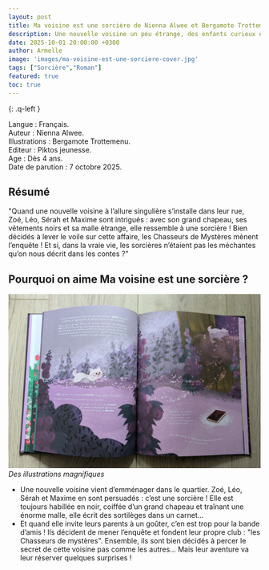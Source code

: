 ```yaml
---
layout: post
title: Ma voisine est une sorcière de Nienna Alwee et Bergamote Trottemenu.
description: Une nouvelle voisine un peu étrange, des enfants curieux et une enquête pleine de rebondissements... Et si cette voisine était une vraie sorcière ?
date: 2025-10-01 20:00:00 +0300
author: Armelle
image: 'images/ma-voisine-est-une-sorciere-cover.jpg'
tags: ["Sorcière","Roman"]
featured: true
toc: true
---
```


{: .q-left }

Langue : Français.  
Auteur : Nienna Alwee.  
Illustrations : Bergamote Trottemenu.                  
Editeur : Piktos jeunesse.          
Age : Dès 4 ans.                      
Date de parution : 7 octobre 2025.        

## Résumé

"Quand une nouvelle voisine à l’allure singulière s’installe dans leur rue, Zoé, Léo, Sérah et Maxime sont intrigués : avec son grand chapeau, ses vêtements noirs et sa malle étrange, elle ressemble à une sorcière ! Bien décidés à lever le voile sur cette affaire, les Chasseurs de Mystères mènent l’enquête ! Et si, dans la vraie vie, les sorcières n’étaient pas les méchantes qu’on nous décrit dans les contes ?"

## Pourquoi on aime Ma voisine est une sorcière ?

![Des illustrations magnifiques](images/ma-voisine-est-une-sorciere-int.jpg)
*Des illustrations magnifiques*
- Une nouvelle voisine vient d’emménager dans le quartier. Zoé, Léo, Sérah et Maxime en sont persuadés : c’est une sorcière ! Elle est toujours habillée en noir, coiffée d’un grand chapeau et traînant une énorme malle, elle écrit des sortilèges dans un carnet… 
- Et quand elle invite leurs parents à un goûter, c’en est trop pour la bande d’amis ! Ils décident de mener l’enquête et fondent leur propre club : "les Chasseurs de mystères". Ensemble, ils sont bien décidés à percer le secret de cette voisine pas comme les autres... Mais leur aventure va leur réserver quelques surprises !



